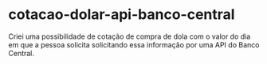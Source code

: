 # cotacao-dolar-api-banco-central
Criei uma possibilidade de cotação de compra de dola com o valor do dia em que a pessoa solicita solicitando essa informação por uma API do Banco Central.
